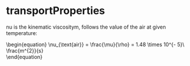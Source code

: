 # transportProperties

nu is the kinematic viscositym, follows the value of the air at given temperature:

\begin{equation}
\nu_{\text{air}} = \frac{\mu}{\rho} = 1.48 \times 10^{- 5}\ \frac{m^{2}}{s}\
\end{equation}

<!--  Script to show the footer   -->
<html>
<script
    src="https://code.jquery.com/jquery-3.3.1.js"
    integrity="sha256-2Kok7MbOyxpgUVvAk/HJ2jigOSYS2auK4Pfzbm7uH60="
    crossorigin="anonymous">
</script>
<script>
$(function(){
  $("#footer").load("../../footers/footer_second_level_depth.html");
});
</script>
<body>
<div id="footer"></div>
</body>
</html>
